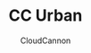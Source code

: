 ---
title: "CC Urban"
github: https://github.com/CloudCannon/urban-jekyll-template
demo: https://teal-worm.cloudvent.net/
author: CloudCannon
draft: true
ssg:
  - Jekyll
cms:
  - No Cms
---